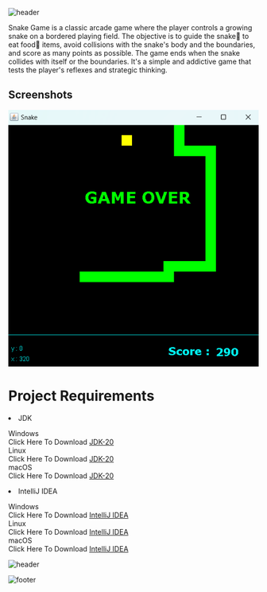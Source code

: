 
![header](https://capsule-render.vercel.app/api?type=Waving&color=auto&animation=fadeIn&height=160&section=header&text=Snake%20Game&fontSize=60)

Snake Game is a classic arcade game where the player controls a growing snake on a bordered playing field. The objective is to guide the snake🐍 to eat food🍔 items, avoid collisions with the snake's body and the boundaries, and score as many points as possible. The game ends when the snake collides with itself or the boundaries. It's a simple and addictive game that tests the player's reflexes and strategic thinking.

<h2>Screenshots</h2>
  <body>
<img src="/Screenshot.png">
    </body>

# Project Requirements
<li>JDK <br>


  Windows<br>
  Click Here To Download [JDK-20](https://download.oracle.com/java/20/latest/jdk-20_windows-x64_bin.exe)<br>
  Linux<br>
  Click Here To Download [JDK-20](https://download.oracle.com/java/20/latest/jdk-20_linux-x64_bin.tar.gz)<br>
  macOS<br>
  Click Here To Download [JDK-20](https://download.oracle.com/java/20/latest/jdk-20_macos-x64_bin.dmg)
    
</body>
  <li>IntelliJ IDEA <br>
   
  Windows<br>
  Click Here To Download [IntelliJ IDEA](https://download.oracle.com/java/20/latest/jdk-20_windows-x64_bin.exe)<br>
  Linux<br>
  Click Here To Download [IntelliJ IDEA](https://download.oracle.com/java/20/latest/jdk-20_linux-x64_bin.tar.gz)<br>
  macOS<br>
  Click Here To Download [IntelliJ IDEA](https://download.oracle.com/java/20/latest/jdk-20_macos-x64_bin.dmg)
  
</body>

![header](https://capsule-render.vercel.app/api?type=rounded&color=gradient&text=%20ENJOY!%20&animation=blinking&height=90&fontSize=70)
    
![footer](https://capsule-render.vercel.app/api?type=Waving&color=auto&animation=fadeIn&height=160&section=footer)
